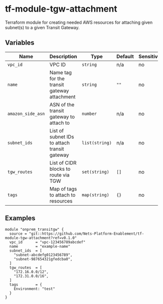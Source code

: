 # tf-module-tgw-attachment
Terraform module for creating needed AWS resources for attaching given subnet(s) to a given Transit Gateway.

## Variables

| Name              | Description                                      | Type         | Default | Sensitive |
|-------------------|--------------------------------------------------|--------------|---------|-----------|
| `vpc_id`          | VPC ID                                           | `string`     | n/a     | no        |
| `name`            | Name tag for the transit gateway attachment      | `string`     | `""`    | no        |
| `amazon_side_asn` | ASN of the transit gateway to attach to          | `number`     | n/a     | no        |
| `subnet_ids`      | List of subnet IDs to attach transit gateway     | `list(string)` | n/a   | no        |
| `tgw_routes`      | List of CIDR blocks to route via TGW             | `set(string)` | `[]`   | no        |
| `tags`            | Map of tags to attach to resources               | `map(string)` | `{}`   | no        |

## Examples

```
module "onprem_transitgw" {
  source = "git::https://github.com/Nets-Platform-Enablement/tf-module-tgw-attachment?ref=v0.1.0"
  vpc_id      = "vpc-123456789abcdef"
  name        = "example-name"
  subnet_ids  = [
    "subnet-abcdefg0123456789",
    "subnet-987654321gfedcba0",
  ]
  tgw_routes  = [
    "172.16.0.0/12",
    "172.31.0.0/16",
  ]
  tags        = {
    Environment: "test"
  }
}
```
